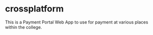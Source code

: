 # crossplatform

This is a Payment Portal Web App to use for payment at various places within the college. 
